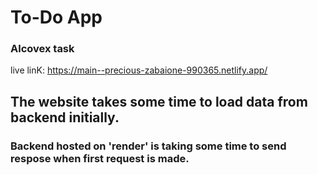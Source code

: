 # To-Do App #
### Alcovex task ###

live linK: <https://main--precious-zabaione-990365.netlify.app/>

## The website takes some time to load data from backend initially. ##
### Backend hosted on 'render' is taking some time to send respose when first request is made. ###
